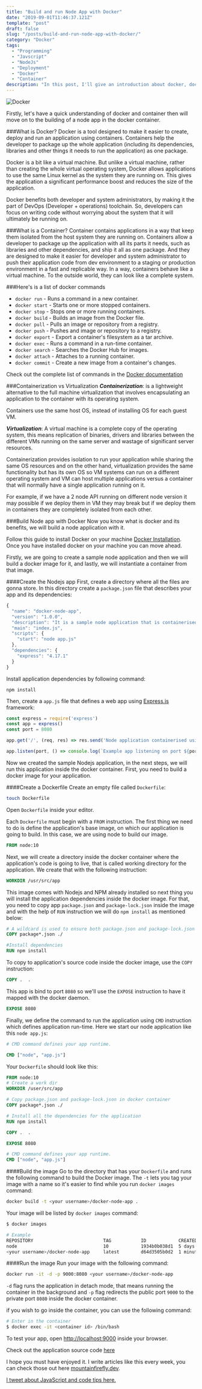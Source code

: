 ```yaml
---
title: "Build and run Node App with Docker"
date: "2019-09-01T11:46:37.121Z"
template: "post"
draft: false
slug: "/posts/build-and-run-node-app-with-docker/"
category: "Docker"
tags:
  - "Programming"
  - "Javscript"
  - "NodeJs"
  - "Deployment"
  - "Docker"
  - "Container"
description: "In this post, I'll give an introduction about docker, docker containers and docker commands. Also going to explain the difference between containerization and virtualization. At last, we will build and run a node application with docker."
---
```

![Docker](/media/post7-image1.png)

Firstly, let's have a quick understanding of docker and container then will move on to the building of a node app in the docker container.

###What is Docker?
Docker is a tool designed to make it easier to create, deploy and run an application using containers. Containers help the developer to package up the whole application (including its dependencies, libraries and other things it needs to run the application) as one package.

Docker is a bit like a virtual machine. But unlike a virtual machine, rather than creating the whole virtual operating system, Docker allows applications to use the same Linux kernel as the system they are running on. This gives the application a significant performance boost and reduces the size of the application.

Docker benefits both developer and system administrators, by making it the part of DevOps (Developer + operations) toolchain. So, developers can focus on writing code without worrying about the system that it will ultimately be running on.

###What is a Container?
Container contains applications in a way that keep them isolated from the host system they are running on. Containers allow a developer to package up the application with all its parts it needs, such as libraries and other dependencies, and ship it all as one package. And they are designed to make it easier for developer and system administrator to push their application code from dev environment to a staging or production environment in a fast and replicable way. In a way, containers behave like a virtual machine. To the outside world, they can look like a complete system.

###Here's is a list of docker commands
- `docker run` - Runs a command in a new container.
- `docker start` - Starts one or more stopped containers.
- `docker stop` - Stops one or more running containers.
- `docker build` - Builds an image from the Docker file.
- `docker pull` - Pulls an image or repository from a registry.
- `docker push` - Pushes and image or repository to a registry.
- `docker export` - Export a container's filesystem as a tar archive.
- `docker exec` - Runs a command in a run-time container.
- `docker search` - Searches the Docker Hub for images.
- `docker attach` - Attaches to a running container.
- `docker commit` - Create a new image from a container's changes.

Check out the complete list of commands in the [Docker documentation](https://docs.docker.com/engine/reference/commandline/docker/)

###Containerization vs Virtualization
***Containerization***: is a lightweight alternative to the full machine virtualization that involves encapsulating an application to the container with its operating system.

Containers use the same host OS, instead of installing OS for each guest VM.

***Virtualization***: A virtual machine is a complete copy of the operating system, this means replication of binaries, drivers and libraries between the different VMs running on the same server and wastage of significant server resources.

Containerization provides isolation to run your application while sharing the same OS resources and on the other hand, virtualization provides the same functionality but has its own OS so VM systems can run on a different operating system and VM can host multiple applications versus a container that will normally have a single application running on it.

For example, if we have a 2 node API running on different node version it may possible if we deploy them in VM they may break but if we deploy them in containers they are completely isolated from each other.

###Build Node app with Docker
Now you know what is docker and its benefits, we will build a node application with it.

Follow this guide to install Docker on your machine [Docker Installation](https://docs.docker.com/install/). Once you have installed docker on your machine you can move ahead.

Firstly, we are going to create a sample node application and then we will build a docker image for it, and lastly, we will instantiate a container from that image.

####Create the Nodejs app
First, create a directory where all the files are gonna store. In this directory create a `package.json` file that describes your app and its dependencies:

```js
{
  "name": "docker-node-app",
  "version": "1.0.0",
  "description": "It is a sample node application that is containerised and deployed using docker.",
  "main": "index.js",
  "scripts": {
    "start": "node app.js"
  },
  "dependencies": {
    "express": "4.17.1"
  }
}
```
Install application dependencies by following command:

```
npm install
```

Then, create a `app.js` file that defines a web app using [Express.js](https://expressjs.com/) framework:

```js
const express = require('express')
const app = express()
const port = 8080

app.get('/', (req, res) => res.send('Node application containerised using docker.'))

app.listen(port, () => console.log(`Example app listening on port ${port}!`))
```
Now we created the sample Nodejs application, in the next steps, we will run this application inside the docker container. First, you need to build a docker image for your application.

####Create a Dockerfile
Create an empty file called `Dockerfile`:
```zsh
touch Dockerfile
```
Open `Dockerfile` inside your editor.

Each `Dockerfile` must begin with a `FROM` instruction. The first thing we need to do is define the application's base image, on which our application is going to build. In this case, we are using node to build our image.
```dockerfile
FROM node:10
```
Next, we will create a directory inside the docker container where the application's code is going to live, that is called working directory for the application. We create that with the following instruction:

```dockerfile
WORKDIR /usr/src/app
```

This image comes with Nodejs and NPM already installed so next thing you will install the application dependencies inside the docker image. For that, you need to copy app `package.json` and `package-lock.json` inside the image and with the help of `RUN` instruction we will do `npm install` as mentioned below:

```dockerfile
# A wildcard is used to ensure both package.json and package-lock.json are copied.
COPY package*.json ./

#Install dependencies
RUN npm install
```

To copy to application's source code inside the docker image, use the `COPY` instruction:
```dockerfile
COPY .  .
```
This app is bind to port `8080` so we'll use the `EXPOSE` instruction to have it mapped with the docker daemon.
```dockerfile
EXPOSE 8080
```

Finally, we define the command to run the application using `CMD` instruction which defines application run-time. Here we start our node application like this `node app.js`:
```dockerfile
# CMD command defines your app runtime.

CMD ["node", "app.js"]
```

Your `Dockerfile` should look like this:

```dockerfile
FROM node:10
# Create a work dir
WORKDIR /user/src/app

# Copy package.json and package-lock.json in docker container
COPY package*.json ./

# Install all the dependencies for the application
RUN npm install

COPY .  .

EXPOSE 8080

# CMD command defines your app runtime.
CMD ["node", "app.js"]

```

####Build the image
Go to the directory that has your `Dockerfile` and runs the following command to build the Docker image. The `-t` lets you tag your image with a name so it's easier to find while you run `docker images` command:

```zsh
docker build -t <your username>/docker-node-app .
```
Your image will be listed by `docker images` command:
```zsh
$ docker images

# Example
REPOSITORY                          TAG           ID            CREATED
node                                10            1934b0b038d1  5 days ago
<your username>/docker-node-app     latest        d64d3505b0d2  1 minute ago
```

####Run the image
Run your image with the following command:
```zsh
docker run -it -d -p 9000:8080 <your username>/docker-node-app
```
`-d` flag runs the application in detach mode, that means running the container in the background and `-p` flag redirects the public port `9000` to the private port `8080` inside the docker container.

if you wish to go inside the container, you can use the following command:
```zsh
# Enter in the container
$ docker exec -it <container id> /bin/bash
```

To test your app, open [http://localhost:9000](http://localhost:9000) inside your browser.

Check out the application source code [here](https://github.com/mountainfirefly/docker-node-app)

I hope you must have enjoyed it. I write articles like this every week, you can check those out here [mountainfirefly.dev](https://mountainfirefly.dev).

[I tweet about JavaScript and code tips here.](https://twitter.com/mountainfirefly)
